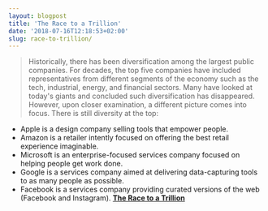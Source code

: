 ```yaml
---
layout: blogpost
title: 'The Race to a Trillion'
date: '2018-07-16T12:18:53+02:00'
slug: race-to-trillion/
---
```

>Historically, there has been diversification among the largest public companies. For decades, the top five companies have included representatives from different segments of the economy such as the tech, industrial, energy, and financial sectors. Many have looked at today's giants and concluded such diversification has disappeared. However, upon closer examination, a different picture comes into focus. There is still diversity at the top:<br />
- Apple is a design company selling tools that empower people.
- Amazon is a retailer intently focused on offering the best retail experience imaginable.
- Microsoft is an enterprise-focused services company focused on helping people get work done.
- Google is a services company aimed at delivering data-capturing tools to as many people as possible.
- Facebook is a services company providing curated versions of the web (Facebook and Instagram).
**[The Race to a Trillion](https://www.aboveavalon.com/notes/2018/7/11/the-race-to-a-trillion)**
